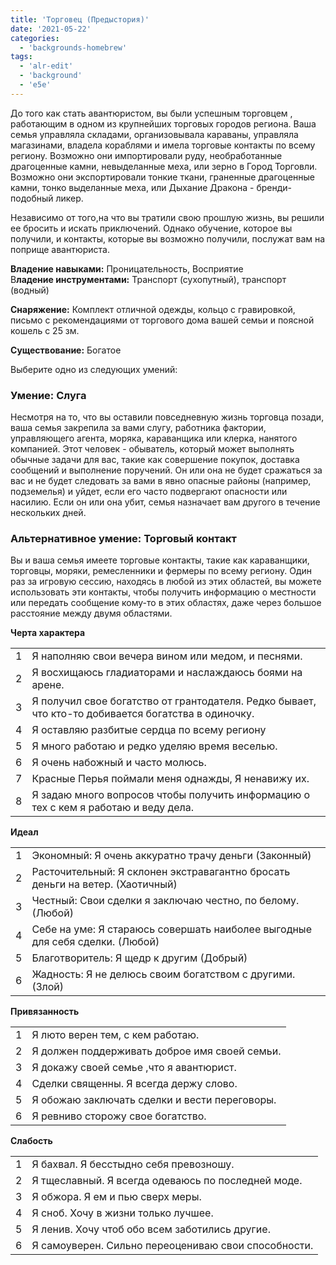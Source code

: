 ```yaml
---
title: 'Торговец (Предыстория)'
date: '2021-05-22'
categories:
  - 'backgrounds-homebrew'
tags:
  - 'alr-edit'
  - 'background'
  - 'e5e'
---
```


До того как стать авантюристом, вы были успешным торговцем , работающим в одном из крупнейших торговых городов региона. Ваша семья управляла складами, организовывала караваны, управляла магазинами, владела кораблями и имела торговые контакты по всему региону. Возможно они импортировали руду, необработанные драгоценные камни, невыделанные меха, или зерно в Город Торговли. Возможно они экспортировали тонкие ткани, граненные драгоценные камни, тонко выделанные меха, или Дыхание Дракона - бренди-подобный ликер.

Независимо от того,на что вы тратили свою прошлую жизнь, вы решили ее бросить и искать приключений. Однако обучение, которое вы получили, и контакты, которые вы возможно получили, послужат вам на поприще авантюриста.

**Владение навыками:** Проницательность, Восприятие  
В**ладение инструментами:** Транспорт (сухопутный), транспорт (водный)

**Снаряжение:** Комплект отличной одежды, кольцо с гравировкой, письмо с рекомендациями от торгового дома вашей семьи и поясной кошель с 25 зм.

**Существование:** Богатое

Выберите одно из следующих умений:

### Умение: Слуга

Несмотря на то, что вы оставили повседневную жизнь торговца позади, ваша семья закрепила за вами слугу, работника фактории, управляющего агента, моряка, караванщика или клерка, нанятого компанией. Этот человек - обыватель, который может выполнять обычные задачи для вас, такие как совершение покупок, доставка сообщений и выполнение поручений. Он или она не будет сражаться за вас и не будет следовать за вами в явно опасные районы (например, подземелья) и уйдет, если его часто подвергают опасности или насилию. Если он или она убит, семья назначает вам другого в течение нескольких дней.

### Альтернативное умение: Торговый контакт

Вы и ваша семья имеете торговые контакты, такие как караванщики, торговцы, моряки, ремесленники и фермеры по всему региону. Один раз за игровую сессию, находясь в любой из этих областей, вы можете использовать эти контакты, чтобы получить информацию о местности или передать сообщение кому-то в этих областях, даже через большое расстояние между двумя областями.

**Черта характера**

<table><tbody><tr><td>1</td><td>Я наполняю свои вечера вином или медом, и песнями.</td></tr><tr><td>2</td><td>Я восхищаюсь гладиаторами и наслаждаюсь боями на арене.</td></tr><tr><td>3</td><td>Я получил свое богатство от грантодателя. Редко бывает, что кто-то добивается богатства в одиночку.</td></tr><tr><td>4</td><td>Я оставляю разбитые сердца по всему региону</td></tr><tr><td>5</td><td>Я много работаю и редко уделяю время веселью.</td></tr><tr><td>6</td><td>Я очень набожный и часто молюсь.</td></tr><tr><td>7</td><td>Красные Перья поймали меня однажды, Я ненавижу их.</td></tr><tr><td>8</td><td>Я задаю много вопросов чтобы получить информацию о тех с кем я работаю и веду дела.</td></tr></tbody></table>

**Идеал**

<table><tbody><tr><td>1</td><td>Экономный: Я очень аккуратно трачу деньги (Законный)</td></tr><tr><td>2</td><td>Расточительный: Я склонен экстравагантно бросать деньги на ветер. (Хаотичный)</td></tr><tr><td>3</td><td>Честный: Свои сделки я заключаю честно, по белому. (Любой)</td></tr><tr><td>4</td><td>Себе на уме: Я стараюсь совершать наиболее выгодные для себя сделки. (Любой)</td></tr><tr><td>5</td><td>Благотворитель: Я щедр к другим (Добрый)</td></tr><tr><td>6</td><td>Жадность: Я не делюсь своим богатством с другими. (Злой)</td></tr></tbody></table>

**Привязанность**

<table><tbody><tr><td>1</td><td>Я люто верен тем, с кем работаю.</td></tr><tr><td>2</td><td>Я должен поддерживать доброе имя своей семьи.</td></tr><tr><td>3</td><td>Я докажу своей семье ,что я авантюрист.</td></tr><tr><td>4</td><td>Сделки священны. Я всегда держу слово.</td></tr><tr><td>5</td><td>Я обожаю заключать сделки и вести переговоры.</td></tr><tr><td>6</td><td>Я ревниво сторожу свое богатство.</td></tr></tbody></table>

**Слабость**

<table><tbody><tr><td>1</td><td>Я бахвал. Я бесстыдно себя превозношу.</td></tr><tr><td>2</td><td>Я тщеславный. Я всегда одеваюсь по последней моде.</td></tr><tr><td>3</td><td>Я обжора. Я ем и пью сверх меры.</td></tr><tr><td>4</td><td>Я сноб. Хочу в жизни только лучшее.</td></tr><tr><td>5</td><td>Я ленив. Хочу чтоб обо всем заботились другие.</td></tr><tr><td>6</td><td>Я самоуверен. Сильно переоцениваю свои способности.</td></tr></tbody></table>
